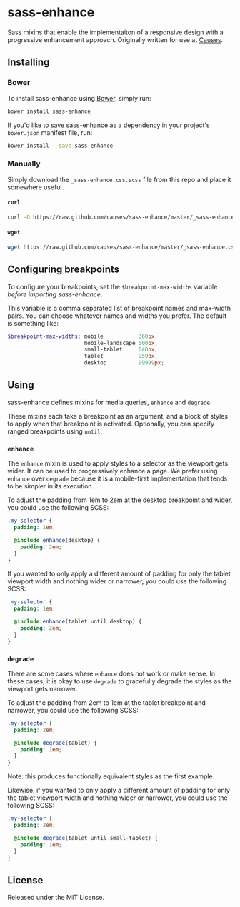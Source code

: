 # sass-enhance

Sass mixins that enable the implementaiton of a responsive design with a
progressive enhancement approach. Originally written for use at
[Causes](https://github.com/causes).

## Installing

### Bower

To install sass-enhance using [Bower](http://bower.io), simply run:

```bash
bower install sass-enhance
```

If you'd like to save sass-enhance as a dependency in your project's
`bower.json` manifest file, run:

```bash
bower install --save sass-enhance
```

### Manually

Simply download the `_sass-enhance.css.scss` file from this repo and place it
somewhere useful.

#### `curl`

```bash
curl -O https://raw.github.com/causes/sass-enhance/master/_sass-enhance.css.scss
```

#### `wget`

```bash
wget https://raw.github.com/causes/sass-enhance/master/_sass-enhance.css.scss
```

## Configuring breakpoints

To configure your breakpoints, set the `$breakpoint-max-widths` variable
*before importing sass-enhance*.

This variable is a comma separated list of breakpoint names and max-width
pairs. You can choose whatever names and widths you prefer. The default is
something like:

```scss
$breakpoint-max-widths: mobile           360px,
                        mobile-landscape 500px,
                        small-tablet     640px,
                        tablet           959px,
                        desktop          99999px;
```

## Using

sass-enhance defines mixins for media queries, `enhance` and `degrade`.

These mixins each take a breakpoint as an argument, and a block of styles to
apply when that breakpoint is activated. Optionally, you can specify ranged
breakpoints using `until`.

### `enhance`

The `enhance` mixin is used to apply styles to a selector as the viewport gets
wider. It can be used to progressively enhance a page. We prefer using
`enhance` over `degrade` because it is a mobile-first implementation that tends
to be simpler in its execution.

To adjust the padding from 1em to 2em at the desktop breakpoint and wider, you
could use the following SCSS:

```scss
.my-selector {
  padding: 1em;

  @include enhance(desktop) {
    padding: 2em;
  }
}
```

If you wanted to only apply a different amount of padding for only the tablet
viewport width and nothing wider or narrower, you could use the following SCSS:

```scss
.my-selector {
  padding: 1em;

  @include enhance(tablet until desktop) {
    padding: 2em;
  }
}
```


### `degrade`

There are some cases where `enhance` does not work or make sense. In these
cases, it is okay to use `degrade` to gracefully degrade the styles as the
viewport gets narrower.

To adjust the padding from 2em to 1em at the tablet breakpoint and narrower,
you could use the following SCSS:

```scss
.my-selector {
  padding: 2em;

  @include degrade(tablet) {
    padding: 1em;
  }
}
```

Note: this produces functionally equivalent styles as the first example.

Likewise, if you wanted to only apply a different amount of padding for only
the tablet viewport width and nothing wider or narrower, you could use the
following SCSS:

```scss
.my-selector {
  padding: 2em;

  @include degrade(tablet until small-tablet) {
    padding: 1em;
  }
}
```

## License

Released under the MIT License.
